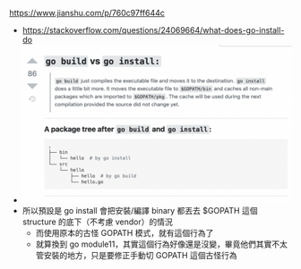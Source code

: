 https://www.jianshu.com/p/760c97ff644c
- https://stackoverflow.com/questions/24069664/what-does-go-install-do
- ![](_archive/ch10/__imgs/ch10.7-0430034250.png)
- 所以預設是 go install 會把安裝/編譯 binary 都丟去  $GOPATH 這個 structure 的底下（不考慮 vendor）的情況
	- 而使用原本的古怪 GOPATH 模式，就有這個行為了
	- 就算換到 go module11，其實這個行為好像還是沒變，畢竟他們其實不太管安裝的地方，只是要修正手動切 GOPATH 這個古怪行為